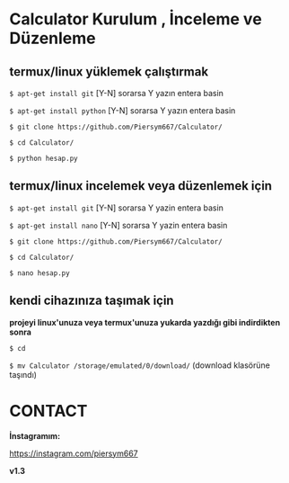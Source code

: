 
# Calculator Kurulum , İnceleme ve Düzenleme 

## termux/linux yüklemek çalıştırmak ##

`$ apt-get install git`
[Y-N] sorarsa Y yazın entera basin

`$ apt-get install python`
[Y-N] sorarsa Y yazın entera basin

`$ git clone https://github.com/Piersym667/Calculator/`

`$ cd Calculator/`

`$ python hesap.py`


## termux/linux incelemek veya düzenlemek için ##


`$ apt-get install git`
[Y-N] sorarsa Y yazin entera basin

`$ apt-get install nano`
[Y-N] sorarsa Y yazin entera basin

`$ git clone https://github.com/Piersym667/Calculator/`

`$ cd Calculator/`

`$ nano hesap.py`

## kendi cihazınıza taşımak için ##

**projeyi linux'unuza veya termux'unuza yukarda yazdığı gibi indirdikten sonra**

`$ cd`

`$ mv Calculator /storage/emulated/0/download/`
(download klasörüne taşındı)

# CONTACT

**İnstagramım:**

https://instagram.com/piersym667

**v1.3**
